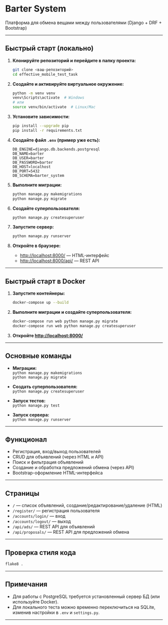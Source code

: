 # Barter System

Платформа для обмена вещами между пользователями (Django + DRF + Bootstrap)

---

## Быстрый старт (локально)

1. **Клонируйте репозиторий и перейдите в папку проекта:**
   ```sh
   git clone <ваш-репозиторий>
   cd effective_mobile_test_task
   ```

2. **Создайте и активируйте виртуальное окружение:**
   ```sh
   python -m venv venv
   venv\Scripts\activate  # Windows
   # или
   source venv/bin/activate  # Linux/Mac
   ```

3. **Установите зависимости:**
   ```sh
   pip install --upgrade pip
   pip install -r requirements.txt
   ```

4. **Создайте файл `.env` (пример уже есть):**
   ```
   DB_ENGINE=django.db.backends.postgresql
   DB_NAME=barter
   DB_USER=barter
   DB_PASSWORD=barter
   DB_HOST=localhost
   DB_PORT=5432
   DB_SCHEMA=barter_system
   ```

5. **Выполните миграции:**
   ```sh
   python manage.py makemigrations
   python manage.py migrate
   ```

6. **Создайте суперпользователя:**
   ```sh
   python manage.py createsuperuser
   ```

7. **Запустите сервер:**
   ```sh
   python manage.py runserver
   ```

8. **Откройте в браузере:**
   - [http://localhost:8000/](http://localhost:8000/) — HTML-интерфейс
   - [http://localhost:8000/api/](http://localhost:8000/api/) — REST API

---

## Быстрый старт в Docker

1. **Запустите контейнеры:**
   ```sh
   docker-compose up --build
   ```

2. **Выполните миграции и создайте суперпользователя:**
   ```sh
   docker-compose run web python manage.py migrate
   docker-compose run web python manage.py createsuperuser
   ```

3. **Откройте [http://localhost:8000/](http://localhost:8000/)**

---

## Основные команды

- **Миграции:**  
  `python manage.py makemigrations`  
  `python manage.py migrate`

- **Создать суперпользователя:**  
  `python manage.py createsuperuser`

- **Запуск тестов:**  
  `python manage.py test`

- **Запуск сервера:**  
  `python manage.py runserver`

---

## Функционал

- Регистрация, вход/выход пользователей
- CRUD для объявлений (через HTML и API)
- Поиск и фильтрация объявлений
- Создание и обработка предложений обмена (через API)
- Bootstrap-оформление HTML-интерфейса

---

## Страницы

- `/` — список объявлений, создание/редактирование/удаление (HTML)
- `/register/` — регистрация пользователя
- `/accounts/login/` — вход
- `/accounts/logout/` — выход
- `/api/ads/` — REST API для объявлений
- `/api/proposals/` — REST API для предложений обмена

---

## Проверка стиля кода

```sh
flake8 .
```

---

## Примечания

- Для работы с PostgreSQL требуется установленный сервер БД (или используйте Docker).
- Для локального теста можно временно переключиться на SQLite, изменив настройки в `.env` и `settings.py`.

---